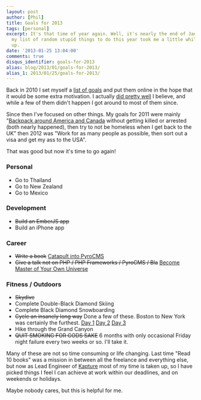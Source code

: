```yaml
---
layout: post
author: [Phil]
title: Goals for 2013
tags: [personal]
excerpt: It's that time of year again. Well, it's nearly the end of January but building
  my list of random stupid things to do this year took me a little while to think
  up. 
date: '2013-01-25 13:04:00'
comments: true
disqus_identifier: goals-for-2013
alias: blog/2013/01/goals-for-2013/
alias_1: 2013/01/25/goals-for-2013/
---
```


Back in 2010 I set myself a [list of goals](/goals/2010) and put them online in the hope that it would be some extra motivation. I actually [did pretty well](/blog/2010/12/2010-for-phil-sturgeon-year-in-review) I believe, and while a few of them didn't happen I got around to most of them since.

Since then I've focused on other things. My goals for 2011 were mainly "[Backpack around America and Canada](/blog/2011/08/nomadic-web-development) without getting killed or arrested (both nearly happened), then try to not be homeless when I get back to the UK" then 2012 was "Work for as many people as possible, then sort out a visa and get my ass to the USA". 

That was good but now it's time to go again!

### Personal

* Go to Thailand
* Go to New Zealand
* Go to Mexico

### Development

* <s>Build an EmberJS app</s>
* Build an iPhone app

### Career

* <s>Write a book</s> [Catapult into PyroCMS](https://efendibooks.com/books/catapult-into-pyrocms)
* <s>Give a talk not on PHP / PHP Frameworks / PyroCMS / Bla</s> [Become Master of Your Own Universe](http://lanyrd.com/2013/dibi2013/scqxfx/)

### Fitness / Outdoors

* <s>Skydive</s>
* Complete Double-Black Diamond Skiing
* Complete Black Diamond Snowboarding
* <s>Cycle an insanely long way</s> Done a few of these. Boston to New York was certainly the furthest. [Day 1](http://www.strava.com/activities/85322617) [Day 2](http://www.strava.com/activities/85569382) [Day 3](http://www.strava.com/activities/85887673)
* Hike through the Grand Canyon
* <s>QUIT SMOKING FOR GODS SAKE</s> 6 months with only occasional Friday night failure every two weeks or so. I'll take it.

Many of these are not so time consuming or life changing. Last time "Read 10 books" was a mission in between all the freelance and everything else, but now as Lead Engineer of [Kapture](http://kaptu.re) most of my time is taken up, so I have picked things I feel I can achieve at work within our deadlines, and on weekends or holidays.

Maybe nobody cares, but this is helpful for me.
